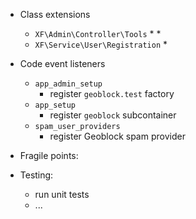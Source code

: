 
* Class extensions
  * `XF\Admin\Controller\Tools`
    *
    *
  * `XF\Service\User\Registration`
    * 


* Code event listeners
  * `app_admin_setup`
    * register `geoblock.test` factory
  * `app_setup`
    * register `geoblock` subcontainer
  * `spam_user_providers`
    * register Geoblock spam provider


* Fragile points:
	

* Testing:
  * run unit tests
  * ...